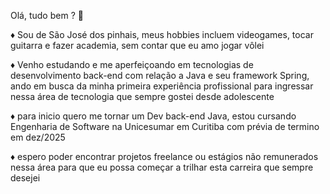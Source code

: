 Olá, tudo bem ? 🖖

♦️ Sou de São José dos pinhais, meus hobbies incluem videogames, tocar guitarra e fazer academia, sem contar que eu amo jogar vôlei 

♦️ Venho estudando e me aperfeiçoando em tecnologias de desenvolvimento back-end com relação a Java e seu framework Spring, ando em busca da minha primeira experiência profissional para ingressar nessa área de tecnologia que sempre gostei desde adolescente 

♦️ para inicio quero me tornar um Dev back-end Java, estou cursando Engenharia de Software na Unicesumar em Curitiba com prévia de termino em dez/2025

♦️ espero poder encontrar projetos freelance ou estágios não remunerados nessa área para que eu possa começar a trilhar esta carreira que sempre desejei
